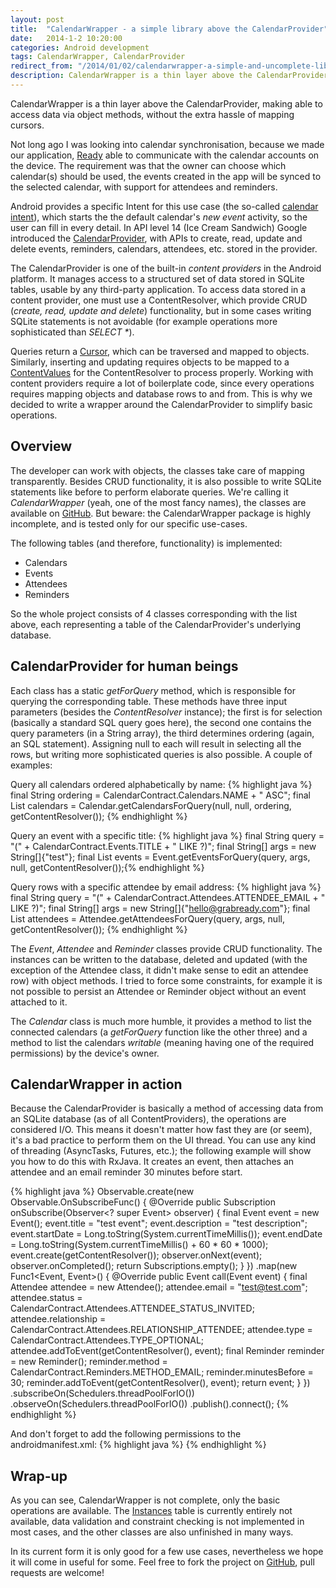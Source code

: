 ```yaml
---
layout: post
title:  "CalendarWrapper - a simple library above the CalendarProvider"
date:   2014-1-2 10:20:00
categories: Android development
tags: CalendarWrapper, CalendarProvider
redirect_from: "/2014/01/02/calendarwrapper-a-simple-and-uncomplete-library-above-the-calendarprovider/"
description: CalendarWrapper is a thin layer above the CalendarProvider, making able to access data via object methods.
---
```

CalendarWrapper is a thin layer above the CalendarProvider, making able to access data via object methods, without the extra hassle of mapping cursors.
<!-- more -->

Not long ago I was looking into calendar synchronisation, because we made our application, [Ready](https://play.google.com/store/apps/details?id=com.ready.android) able to communicate with the calendar accounts on the device. The requirement was that the owner can choose which calendar(s) should be used, the events created in the app will be synced to the selected calendar, with support for attendees and reminders. 

Android provides a specific Intent for this use case (the so-called [calendar intent](http://developer.android.com/guide/topics/providers/calendar-provider.html#intents)), which starts the the default calendar's _new event_ activity, so the user can fill in every detail. In API level 14 (Ice Cream Sandwich) Google introduced the [CalendarProvider](http://developer.android.com/guide/topics/providers/calendar-provider.html), with APIs to create, read, update and delete events, reminders, calendars, attendees, etc. stored in the provider.

The CalendarProvider is one of the built-in _content providers_ in the Android platform. It manages access to a structured set of data stored in SQLite tables, usable by any third-party application. To access data stored in a content provider, one must use a ContentResolver, which provide CRUD (_create, read, update and delete_) functionality, but in some cases writing SQLite statements is not avoidable (for example operations more sophisticated than _SELECT *_). 

Queries return a [Cursor](http://developer.android.com/reference/android/database/Cursor.html), which can be traversed and mapped to objects. Similarly, inserting and updating requires objects to be mapped to a [ContentValues](http://developer.android.com/reference/android/content/ContentValues.html) for the ContentResolver to process properly. Working with content providers require a lot of boilerplate code, since every operations requires mapping objects and database rows to and from. This is why we decided to write a wrapper around the CalendarProvider to simplify basic operations. 

## Overview

The developer can work with objects, the classes take care of mapping transparently. Besides CRUD functionality, it is also possible to write SQLite statements like before to perform elaborate queries. We're calling it _CalendarWrapper_ (yeah, one of the most fancy names), the classes are available on [GitHub](https://github.com/readydev/calendarwrapper). But beware: the CalendarWrapper package is highly incomplete, and is tested only for our specific use-cases. 

The following tables (and therefore, functionality) is implemented:

*   Calendars
*   Events
*   Attendees
*   Reminders

So the whole project consists of 4 classes corresponding with the list above, each representing a table of the CalendarProvider's underlying database. 

## CalendarProvider for human beings

Each class has a static _getForQuery_ method, which is responsible for querying the corresponding table. These methods have three input parameters (besides the _ContentResolver_ instance); the first is for selection (basically a standard SQL query goes here), the second one contains the query parameters (in a String array), the third determines ordering (again, an SQL statement). Assigning null to each will result in selecting all the rows, but writing more sophisticated queries is also possible. A couple of examples:

Query all calendars ordered alphabetically by name:
{% highlight java %}
final String ordering = CalendarContract.Calendars.NAME + " ASC";
final List<Calendar> calendars = Calendar.getCalendarsForQuery(null, null, ordering, getContentResolver());
{% endhighlight %}

Query an event with a specific title:
{% highlight java %}
final String query = "(" + CalendarContract.Events.TITLE + " LIKE ?)";
final String[] args = new String[]{"test"};
final List<Event> events = Event.getEventsForQuery(query, args, null, getContentResolver());{% endhighlight %}

Query rows with a specific attendee by email address:
{% highlight java %}
final String query = "(" + CalendarContract.Attendees.ATTENDEE_EMAIL + " LIKE ?)";
final String[] args = new String[]{"hello@grabready.com"};
final List<Attendee> attendees = Attendee.getAttendeesForQuery(query, args, null, getContentResolver());
{% endhighlight %}

The _Event_, _Attendee_ and _Reminder_ classes provide CRUD functionality. The instances can be written to the database, deleted and updated (with the exception of the Attendee class, it didn't make sense to edit an attendee row) with object methods. I tried to force some constraints, for example it is not possible to persist an Attendee or Reminder object without an event attached to it.

The _Calendar_ class is much more humble, it provides a method to list the connected calendars (a _getForQuery_ function like the other three) and a method to list the calendars _writable_ (meaning having one of the required permissions) by the device's owner.

## CalendarWrapper in action

Because the CalendarProvider is basically a method of accessing data from an SQLite database (as of all ContentProviders), the operations are considered I/O. This means it doesn't matter how fast they are (or seem), it's a bad practice to perform them on the UI thread. You can use any kind of threading (AsyncTasks, Futures, etc.); the following example will show you how to do this with RxJava. It creates an event, then attaches an attendee and an email reminder 30 minutes before start.

{% highlight java %}
Observable.create(new Observable.OnSubscribeFunc<Event>() {
    @Override
    public Subscription onSubscribe(Observer<? super Event> observer) {
        final Event event = new Event();
        event.title = "test event";
        event.description = "test description";
        event.startDate = Long.toString(System.currentTimeMillis());
        event.endDate = Long.toString(System.currentTimeMillis() + 60 * 60 * 1000);
        event.create(getContentResolver());
        observer.onNext(event);
        observer.onCompleted();
        return Subscriptions.empty();
        }
    })
    .map(new Func1<Event, Event>() {
        @Override
        public Event call(Event event) {
            final Attendee attendee = new Attendee();
            attendee.email = "test@test.com";
            attendee.status = CalendarContract.Attendees.ATTENDEE_STATUS_INVITED;
            attendee.relationship = CalendarContract.Attendees.RELATIONSHIP_ATTENDEE;
            attendee.type = CalendarContract.Attendees.TYPE_OPTIONAL;
            attendee.addToEvent(getContentResolver(), event);
            final Reminder reminder = new Reminder();
            reminder.method = CalendarContract.Reminders.METHOD_EMAIL;
            reminder.minutesBefore = 30;
            reminder.addToEvent(getContentResolver(), event);
            return event;
        }
    })
    .subscribeOn(Schedulers.threadPoolForIO())
    .observeOn(Schedulers.threadPoolForIO())
    .publish().connect();
{% endhighlight %}

And don't forget to add the following permissions to the androidmanifest.xml:
{% highlight java %}
<uses-permission android:name="android.permission.READ_CALENDAR" />
<uses-permission android:name="android.permission.WRITE_CALENDAR" />
{% endhighlight %}

## Wrap-up

As you can see, CalendarWrapper is not complete, only the basic operations are available. The [Instances](http://developer.android.com/reference/android/provider/CalendarContract.Instances.html) table is currently entirely not available, data validation and constraint checking is not implemented in most cases, and the other classes are also unfinished in many ways. 

In its current form it is only good for a few use cases, nevertheless we hope it will come in useful for some. Feel free to fork the project on [GitHub](https://github.com/readydev/calendarwrapper), pull requests are welcome!